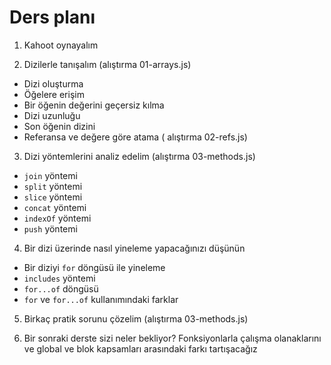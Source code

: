 # Ders planı

1. Kahoot oynayalım

2. Dizilerle tanışalım (alıştırma 01-arrays.js)

- Dizi oluşturma
- Öğelere erişim
- Bir öğenin değerini geçersiz kılma
- Dizi uzunluğu
- Son öğenin dizini
- Referansa ve değere göre atama ( alıştırma 02-refs.js)

3. Dizi yöntemlerini analiz edelim (alıştırma 03-methods.js)

- `join` yöntemi
- `split` yöntemi
- `slice` yöntemi
- `concat` yöntemi
- `indexOf` yöntemi
- `push` yöntemi

4. Bir dizi üzerinde nasıl yineleme yapacağınızı düşünün

- Bir diziyi `for` döngüsü ile yineleme
- `includes` yöntemi
- `for...of` döngüsü
- `for` ve `for...of` kullanımındaki farklar

5. Birkaç pratik sorunu çözelim (alıştırma 03-methods.js)

6. Bir sonraki derste sizi neler bekliyor?
   Fonksiyonlarla çalışma olanaklarını ve global ve blok kapsamları arasındaki farkı tartışacağız
